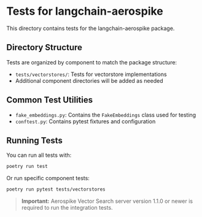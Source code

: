 # Tests for langchain-aerospike

This directory contains tests for the langchain-aerospike package.

## Directory Structure

Tests are organized by component to match the package structure:

- `tests/vectorstores/`: Tests for vectorstore implementations
- Additional component directories will be added as needed

## Common Test Utilities

- `fake_embeddings.py`: Contains the `FakeEmbeddings` class used for testing
- `conftest.py`: Contains pytest fixtures and configuration

## Running Tests

You can run all tests with:

```bash
poetry run test
```

Or run specific component tests:

```bash
poetry run pytest tests/vectorstores
```

> **Important:** Aerospike Vector Search server version 1.1.0 or newer is required to run the integration tests.

